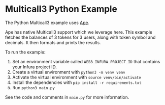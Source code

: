 # Multicall3 Python Example

The Python Multicall3 example uses [Ape](https://github.com/ApeWorX/ape).

Ape has native Multicall3 support which we leverage here.
This example fetches the balances of 3 tokens for 3 users, along with token symbol and decimals.
It then formats and prints the results.

To run the example:

1. Set an environment variable called `WEB3_INFURA_PROJECT_ID` that contains your Infura project ID.
2. Create a virtual environment with `python3 -m venv venv`
3. Activate the virtual environment with `source venv/bin/activate`
4. Install the dependencies with `pip install -r requirements.txt`
5. Run `python3 main.py`

See the code and comments in `main.py` for more information.
